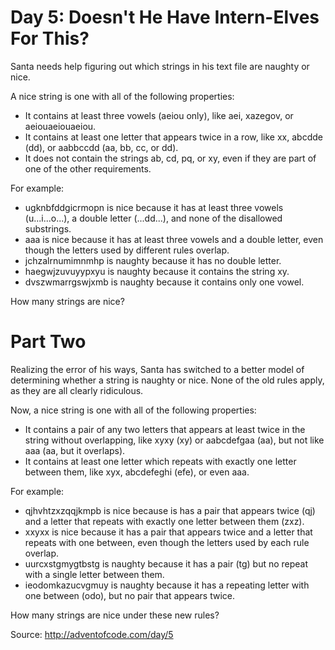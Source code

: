 Day 5: Doesn't He Have Intern-Elves For This?
=============================================

Santa needs help figuring out which strings in his text file are naughty or
nice.

A nice string is one with all of the following properties:
- It contains at least three vowels (aeiou only), like aei, xazegov, or
  aeiouaeiouaeiou.
- It contains at least one letter that appears twice in a row, like xx, abcdde
  (dd), or aabbccdd (aa, bb, cc, or dd).
- It does not contain the strings ab, cd, pq, or xy, even if they are part of
  one of the other requirements.
  
For example:
- ugknbfddgicrmopn is nice because it has at least three vowels (u...i...o...),
  a double letter (...dd...), and none of the disallowed substrings.
- aaa is nice because it has at least three vowels and a double letter, even
  though the letters used by different rules overlap.
- jchzalrnumimnmhp is naughty because it has no double letter.
- haegwjzuvuyypxyu is naughty because it contains the string xy.
- dvszwmarrgswjxmb is naughty because it contains only one vowel.

How many strings are nice?

Part Two
========

Realizing the error of his ways, Santa has switched to a better model of
determining whether a string is naughty or nice. None of the old rules apply, as
they are all clearly ridiculous.

Now, a nice string is one with all of the following properties:
- It contains a pair of any two letters that appears at least twice in the
  string without overlapping, like xyxy (xy) or aabcdefgaa (aa), but not like
  aaa (aa, but it overlaps).
- It contains at least one letter which repeats with exactly one letter between
  them, like xyx, abcdefeghi (efe), or even aaa.

For example:
- qjhvhtzxzqqjkmpb is nice because is has a pair that appears twice (qj) and a
  letter that repeats with exactly one letter between them (zxz).
- xxyxx is nice because it has a pair that appears twice and a letter that
  repeats with one between, even though the letters used by each rule overlap.
- uurcxstgmygtbstg is naughty because it has a pair (tg) but no repeat with a
  single letter between them.
- ieodomkazucvgmuy is naughty because it has a repeating letter with one between
  (odo), but no pair that appears twice.
  
How many strings are nice under these new rules?

Source: http://adventofcode.com/day/5
